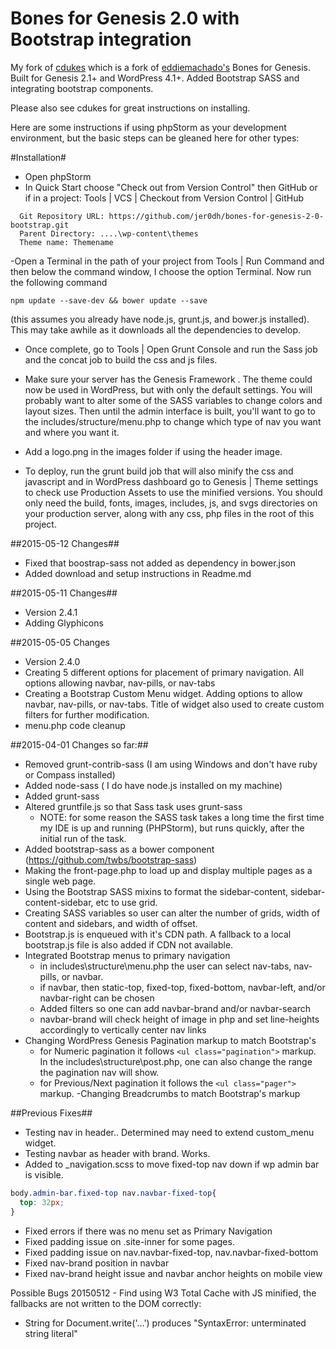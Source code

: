 Bones for Genesis 2.0 with Bootstrap integration
==============

My fork of [cdukes](https://github.com/cdukes/bones-for-genesis-2-0) which is a fork of [eddiemachado's](https://github.com/eddiemachado/bones-genesis) Bones for Genesis. Built for Genesis 2.1+ and WordPress 4.1+.
Added Bootstrap SASS and integrating bootstrap components.

Please also see cdukes for great instructions on installing.

Here are some instructions if using phpStorm as your development environment, but the basic steps can be gleaned here for other types:

#Installation#
- Open phpStorm
- In Quick Start choose "Check out from Version Control" then GitHub
or if in a project: Tools | VCS | Checkout from Version Control | GitHub

```
  Git Repository URL: https://github.com/jer0dh/bones-for-genesis-2-0-bootstrap.git
  Parent Directory: ....\wp-content\themes
  Theme name: Themename
```
-Open a Terminal in the path of your project from Tools | Run Command and then below the command window, I choose the option Terminal.  Now run the following command

```
npm update --save-dev && bower update --save
```

(this assumes you already have node.js, grunt.js,  and bower.js installed).  This may take awhile as it downloads all the dependencies to develop.

- Once complete, go to Tools | Open Grunt Console and run the Sass job and the concat job to build the css and js files.

- Make sure your server has the Genesis Framework . The theme could now be used in WordPress, but with only the default settings.  You will probably want to alter some of the SASS variables to change colors and layout sizes.  Then until the admin interface is built, you'll want to go to the includes/structure/menu.php to change which type of nav you want and where you want it.

- Add a logo.png in the images folder if using the header image.

- To deploy, run the grunt build job that will also minify the css and javascript and in WordPress dashboard go to Genesis | Theme settings to check use Production Assets to use the minified versions.  You should only need the build, fonts, images, includes, js, and svgs directories on your production server, along with any css, php files in the root of this project.

##2015-05-12 Changes##
- Fixed that boostrap-sass not added as dependency in bower.json
- Added download and setup instructions in Readme.md

##2015-05-11 Changes##
- Version 2.4.1
- Adding Glyphicons


##2015-05-05 Changes
- Version 2.4.0
- Creating 5 different options for placement of primary navigation.  All options allowing navbar, nav-pills, or nav-tabs
- Creating a Bootstrap Custom Menu widget.  Adding options to allow navbar, nav-pills, or nav-tabs.  Title of widget also used to create custom filters for further modification.
- menu.php code cleanup


##2015-04-01 Changes so far:##

- Removed grunt-contrib-sass (I am using Windows and don't have ruby or Compass installed)
- Added node-sass ( I do have node.js installed on my machine)
- Added grunt-sass
- Altered gruntfile.js so that Sass task uses grunt-sass
  - NOTE: for some reason the SASS task takes a long time the first time my IDE is up and running (PHPStorm), but runs quickly, after the initial run of the task.
- Added bootstrap-sass as a bower component (https://github.com/twbs/bootstrap-sass)
- Making the front-page.php to load up and display multiple pages as a single web page.
- Using the Bootstrap SASS mixins to format the sidebar-content, sidebar-content-sidebar, etc to use grid.
- Creating SASS variables so user can alter the number of grids, width of content and sidebars, and width of offset.
- Bootstrap.js is enqueued with it's CDN path.  A fallback to a local bootstrap.js file is also added if CDN not available.
- Integrated Bootstrap menus to primary navigation
  - in includes\structure\menu.php the user can select nav-tabs, nav-pills, or navbar.
  - if navbar, then static-top, fixed-top, fixed-bottom, navbar-left, and/or navbar-right can be chosen
  - Added filters so one can add navbar-brand and/or navbar-search
  - navbar-brand will check height of image in php and set line-heights accordingly to vertically center nav links
- Changing WordPress Genesis Pagination markup to match Bootstrap's
  - for Numeric pagination it follows `<ul class="pagination">` markup. In the includes\structure\post.php, one can also change the range the pagination nav will show.
  - for Previous/Next pagination it follows the `<ul class="pager">` markup.
-Changing Breadcrumbs to match Bootstrap's markup


##Previous Fixes##

- Testing nav in header.. Determined may need to extend custom_menu widget.
- Testing navbar as header with brand.  Works.
- Added to _navigation.scss to move fixed-top nav down if wp admin bar is visible.
```css
body.admin-bar.fixed-top nav.navbar-fixed-top{
  top: 32px;
}
```
- Fixed errors if there was no menu set as Primary Navigation
- Fixed padding issue on .site-inner for some pages.
- Fixed padding issue on nav.navbar-fixed-top, nav.navbar-fixed-bottom
- Fixed nav-brand position in navbar
- Fixed nav-brand height issue and navbar anchor heights on mobile view


Possible Bugs
20150512 - Find using W3 Total Cache with JS minified, the fallbacks are not written to the DOM correctly:
- String for Document.write('...') produces "SyntaxError: unterminated string literal"